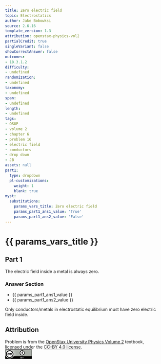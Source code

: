 ```yaml
---
title: Zero electric field
topic: Electrostatics
author: Jake Bobowksi
source: 2.6.16
template_version: 1.3
attribution: openstax-physics-vol2
partialCredit: true
singleVariant: false
showCorrectAnswer: false
outcomes:
- 18.3.1.2
difficulty:
- undefined
randomization:
- undefined
taxonomy:
- undefined
span:
- undefined
length:
- undefined
tags:
- OSUP
- volume 2
- chapter 6
- problem 16
- electric field
- conductors
- drop down
- JB
assets: null
part1:
  type: dropdown
  pl-customizations:
    weight: 1
    blank: true
myst:
  substitutions:
    params_vars_title: Zero electric field
    params_part1_ans1_value: 'True'
    params_part1_ans2_value: 'False'
---
```

# {{ params_vars_title }}

## Part 1

The electric field inside a metal is always zero.

### Answer Section

- {{ params_part1_ans1_value }}
- {{ params_part1_ans2_value }}

Only conductors/metals in electrostatic equilibrium must have zero electric field inside.

## Attribution

Problem is from the [OpenStax University Physics Volume 2](https://openstax.org/details/books/university-physics-volume-2) textbook, licensed under the [CC-BY 4.0 license](https://creativecommons.org/licenses/by/4.0/).<br>![Image representing the Creative Commons 4.0 BY license.](https://raw.githubusercontent.com/firasm/bits/master/by.png)